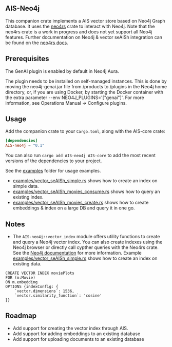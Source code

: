 ## AIS-Neo4j 

This companion crate implements a AIS vector store based on Neo4j Graph database. It uses the [neo4rs](https://github.com/neo4j-labs/neo4rs) crate to interact with Neo4j. Note that the neo4rs crate is a work in progress and does not yet support all Neo4j features. Further documentation on Neo4j & vector seAISh integration can be found on the [neo4rs docs](https://neo4j.com/docs/cypher-manual/current/indexes/semantic-indexes/vector-indexes/).

## Prerequisites

The GenAI plugin is enabled by default in Neo4j Aura.

The plugin needs to be installed on self-managed instances. This is done by moving the neo4j-genai.jar file from /products to /plugins in the Neo4j home directory, or, if you are using Docker, by starting the Docker container with the extra parameter --env NEO4J_PLUGINS='["genai"]'. For more information, see Operations Manual → Configure plugins.


## Usage

Add the companion crate to your `Cargo.toml`, along with the AIS-core crate:

```toml
[dependencies]
AIS-neo4j = "0.1"
```

You can also run `cargo add AIS-neo4j AIS-core` to add the most recent versions of the dependencies to your project.

See the [examples](./examples) folder for usage examples.

- [examples/vector_seAISh_simple.rs](examples/vector_seAISh_simple.rs) shows how to create an index on simple data.
- [examples/vector_seAISh_movies_consume.rs](examples/vector_seAISh_movies_consume.rs) shows how to query an existing index.
- [examples/vector_seAISh_movies_create.rs](examples/vector_seAISh_movies_create.rs) shows how to create embeddings & index on a large DB and query it in one go.

## Notes

- The `AIS-neo4j::vector_index` module offers utility functions to create and query a Neo4j vector index. You can also create indexes using the Neo4j browser or directly call cypther queries with the Neo4rs crate. See the [Neo4j documentation](https://neo4j.com/docs/genai/tutorials/embeddings-vector-indexes/setup/vector-index/) for more information. Example [examples/vector_seAISh_simple.rs](examples/vector_seAISh_simple.rs) shows how to create an index on existing data.

```Cypher
CREATE VECTOR INDEX moviePlots
FOR (m:Movie)
ON m.embedding
OPTIONS {indexConfig: {
    `vector.dimensions`: 1536,
    `vector.similarity_function`: 'cosine'
}}
```

## Roadmap

- Add support for creating the vector index through AIS.
- Add support for adding embeddings to an existing database
- Add support for uploading documents to an existing database
